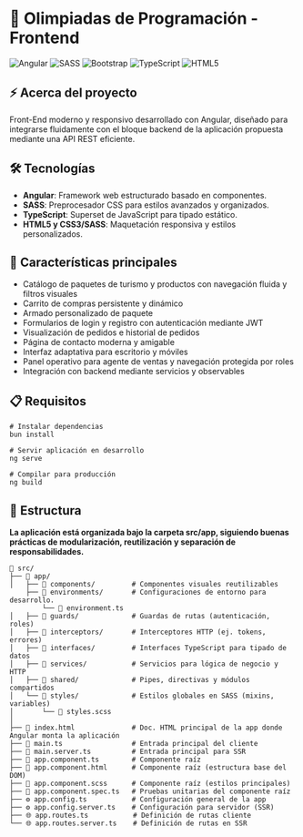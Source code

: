 
# 🎨 Olimpiadas de Programación - Frontend 





![Angular](https://img.shields.io/badge/angular-%23DD0031.svg?style=for-the-badge&logo=angular&logoColor=white) 
![SASS](https://img.shields.io/badge/SASS-hotpink.svg?style=for-the-badge&logo=SASS&logoColor=white)
![Bootstrap](https://img.shields.io/badge/bootstrap-%238511FA.svg?style=for-the-badge&logo=bootstrap&logoColor=white)
![TypeScript](https://img.shields.io/badge/typescript-%23007ACC.svg?style=for-the-badge&logo=typescript&logoColor=white)
	![HTML5](https://img.shields.io/badge/html5-%23E34F26.svg?style=for-the-badge&logo=html5&logoColor=white)


## ⚡ Acerca del proyecto
Front-End moderno y responsivo desarrollado con Angular, diseñado para integrarse fluidamente con el bloque backend de la aplicación propuesta mediante una API REST eficiente.
## 🛠️ Tecnologías

- **Angular**: Framework web estructurado basado en componentes.  
- **SASS**: Preprocesador CSS para estilos avanzados y organizados.  
- **TypeScript**: Superset de JavaScript para tipado estático.   
- **HTML5 y CSS3/SASS**: Maquetación responsiva y estilos personalizados.  
## 🚀 Características principales

- Catálogo de paquetes de turismo y productos con navegación fluida y filtros visuales  
- Carrito de compras persistente y dinámico
- Armado personalizado de paquete
- Formularios de login y registro con autenticación mediante JWT  
- Visualización de pedidos e historial de pedidos
- Página de contacto moderna y amigable 
- Interfaz adaptativa para escritorio y móviles  
- Panel operativo para agente de ventas y navegación protegida por roles
- Integración con backend mediante servicios y observables
## 📋 Requisitos
```
# Instalar dependencias
bun install

# Servir aplicación en desarrollo
ng serve

# Compilar para producción
ng build
```

## 📁 Estructura
**La aplicación está organizada bajo la carpeta src/app, siguiendo buenas prácticas de modularización, reutilización y separación de responsabilidades.**

```
📂 src/
├── 📂 app/
│   ├── 📂 components/         # Componentes visuales reutilizables
    ├── 📂 environments/       # Configuraciones de entorno para desarrollo.
        └── 📄 environment.ts  
│   ├── 📂 guards/             # Guardas de rutas (autenticación, roles)
│   ├── 📂 interceptors/       # Interceptores HTTP (ej. tokens, errores)
│   ├── 📂 interfaces/         # Interfaces TypeScript para tipado de datos
│   ├── 📂 services/           # Servicios para lógica de negocio y HTTP
│   ├── 📂 shared/             # Pipes, directivas y módulos compartidos
│   └── 📂 styles/             # Estilos globales en SASS (mixins, variables)
│       └── 🎨 styles.scss
│
├── 🚀 index.html              # Doc. HTML principal de la app donde Angular monta la aplicación
├── 👤 main.ts                 # Entrada principal del cliente
├── 👤 main.server.ts          # Entrada principal para SSR
├── 📄 app.component.ts        # Componente raíz
├── 📄 app.component.html      # Componente raíz (estructura base del DOM)
├── 📄 app.component.scss      # Componente raíz (estilos principales)
├── 🔧 app.component.spec.ts   # Pruebas unitarias del componente raíz
├── ⚙️ app.config.ts           # Configuración general de la app
├── ⚙️ app.config.server.ts    # Configuración para servidor (SSR)
├── 🌐 app.routes.ts           # Definición de rutas cliente
└── 🌐 app.routes.server.ts    # Definición de rutas en SSR
```
